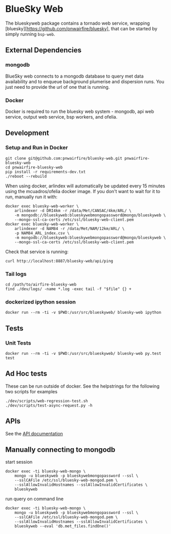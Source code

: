 # BlueSky Web

The blueskyweb package contains a tornado web service, wrapping
[bluesky][https://github.com/pnwairfire/bluesky],
that can be started by simply running ```bsp-web```.






## External Dependencies

### mongodb

BlueSky web connects to a mongodb database to query met data availability
and to enqueue background plumerise and dispersion runs.
You just need to provide the url of one that is running.

### Docker

Docker is required to run the bluesky web system - mongodb,
api web service, output web service, bsp workers, and ofelia.





## Development

### Setup and Run in Docker

    git clone git@github.com:pnwairfire/bluesky-web.git pnwairfire-bluesky-web
    cd pnwairfire-bluesky-web
    pip install -r requirements-dev.txt
    ./reboot --rebuild

When using docker, arlindex will automatically be updated every
15 minutes using the mcuadros/ofelia docker image.
If you don't want to wait for it to run, manually run it with:

    docker exec bluesky-web-worker \
        arlindexer -d DRI4km -r /data/Met/CANSAC/4km/ARL/ \
        -m mongodb://blueskyweb:blueskywebmongopassword@mongo/blueskyweb \
        --mongo-ssl-ca-certs /etc/ssl/bluesky-web-client.pem
    docker exec bluesky-web-worker \
        arlindexer -d NAM84 -r /data/Met/NAM/12km/ARL/ \
        -p NAM84_ARL_index.csv \
        -m mongodb://blueskyweb:blueskywebmongopassword@mongo/blueskyweb \
        --mongo-ssl-ca-certs /etc/ssl/bluesky-web-client.pem

Check that service is running:

    curl http://localhost:8887/bluesky-web/api/ping

### Tail logs

    cd /path/to/airfire-bluesky-web
    find ./dev/logs/ -name *.log -exec tail -f "$file" {} +

### dockerized ipython session

    docker run --rm -ti -v $PWD:/usr/src/blueskyweb/ bluesky-web ipython



## Tests

### Unit Tests

    docker run --rm -ti -v $PWD:/usr/src/blueskyweb/ bluesky-web py.test test

## Ad Hoc tests

These can be run outside of docker. See the helpstrings for
the following two scripts for examples

    ./dev/scripts/web-regression-test.sh
    ./dev/scripts/test-async-request.py -h





## APIs

See the [API documentation](doc/README.md)




## Manually connecting to mongodb

start session

    docker exec -ti bluesky-web-mongo \
        mongo -u blueskyweb -p blueskywebmongopassword --ssl \
        --sslCAFile /etc/ssl/bluesky-web-mongod.pem \
        --sslAllowInvalidHostnames --sslAllowInvalidCertificates \
        blueskyweb

run query on command line

    docker exec -ti bluesky-web-mongo \
        mongo -u blueskyweb -p blueskywebmongopassword --ssl \
        --sslCAFile /etc/ssl/bluesky-web-mongod.pem \
        --sslAllowInvalidHostnames --sslAllowInvalidCertificates \
        blueskyweb --eval 'db.met_files.findOne()'

